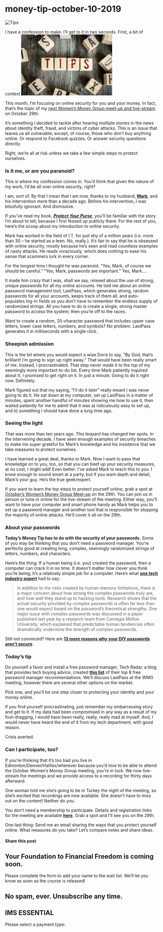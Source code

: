 # money-tip-october-10-2019
![Tips](https://yourfinanciallaunchpad.com/wp-content/uploads/elementor/thumbs/iStock-826041452-qdc6covn77i5onoruu2sdv9i1d1lj94jl1hc1ccih4.jpg "Tips")

I have a confession to make. I’ll get to it in two seconds. First, a bit of context.![](attachments/iStock-826041452-300x200.jpg)

This month, I’m focusing on online security for you and your money. In fact, that’s the topic of my [next Women’s Money Group meet-up and live-stream](https://yflmainprod.wpengine.com/events/october-29-2019-womens-money-group-meeting/) on October 29th.

It’s something I decided to tackle after hearing multiple stories in the news about identity theft, fraud, and victims of cyber attacks. This is an issue that leaves us all vulnerable; except, of course, those who don’t buy anything online. Or respond to Facebook quizzes. Or answer security questions directly.

Right, we’re all at risk unless we take a few simple steps to protect ourselves.

### Is it me, or are you paranoid?

This is where my confession comes in. You’d think that given the nature of my work, I’d be all over online security, right?

I am, sort of. By that I mean that I am now, thanks to my husband, **[Mark](https://yflmainprod.wpengine.com/2016/03/my-story-of-starting-over-the-cbc-edition/)**, and his intervention more than a decade ago. Before his intervention, I was blissfully ignorant. And dismissive.

If you’ve read my book, **[*Protect Your Purse*](https://yflmainprod.wpengine.com/store/book/)**, you’ll be familiar with the story I’m about to tell, because I first fessed up publicly there. For the rest of you, here’s the scoop about my introduction to online security.

Mark has worked in the field of I.T. for just shy of a million years (i.e. more than 30 – he started as a teen. No, really.). It’s fair to say that he is obsessed with online security, mostly because he’s seen and read countless examples of nasty attacks. He reads voraciously, which does nothing to ease his sense that scammers lurk in every corner.

For the longest time I thought he was paranoid. “Yes, Mark, of course we should be careful.” “Yes, Mark, passwords are important.” Yes, Mark….

It made him crazy that I was, shall we say, relaxed about the use of strong, unique passwords for all my online accounts. He told me about an online password management tool, LastPass, which generates strong, random passwords for all your accounts, keeps track of them all, and auto-populates log-in fields so you don’t have to remember the endless supply of randomized strings. All you have to do is create a single, strong master password to access the system; then you’re off to the races.

Want to create a random, 20-character password that includes upper case letters, lower case letters, numbers, and symbols? No problem. LastPass generates it in milliseconds with a single click.

### Sheepish admission

This is the bit where you would expect a wise Doris to say, “By God, that’s brilliant! I’m going to sign up right away.” That would have been really smart of me. Instead, I procrastinated. That step never made it to the top of my seemingly more important to-do list. Every time Mark patiently inquired about it, I promised to get right on it. In just a minute. Going to do it right now. Definitely.

Mark figured out that my saying, “I’ll do it later” really meant I was never going to do it. He sat down at my computer, set up LastPass in a matter of minutes, spent another handful of minutes showing me how to use it, then waited patiently for me to admit that it was a) ridiculously easy to set up, and b) something I should have done a long time ago.

### Seeing the light

That was more than ten years ago. This leopard has changed her spots. In the intervening decade, I have seen enough examples of security breaches to make me super grateful for Mark’s knowledge and his insistence that we take measures to protect ourselves.

I have learned a great deal, thanks to Mark. Now I want to pass that knowledge on to you, too, so that you can beef up your security measures, at no cost, I might add! Even better: I’ve asked Mark to teach this to you. I know enough to sound smart at a party, but if you want depth and detail, Mark’s your guy. He’s the true geek/expert.

If you want to learn the top steps to protect yourself online, grab a spot at [October’s Women’s Money Group Meet-up](https://yflmainprod.wpengine.com/events/october-29-2019-womens-money-group-meeting/) on the 29th. You can join us in person or tune in online for the live-stream of the meeting. Either way, you’ll want to have your computer and smart phone handy as Mark helps you to set up a password manager and another tool that is responsible for stopping the majority of online attacks. He’ll cover it all on the 29th.

### About your passwords

**Today’s Money Tip has to do with the security of your passwords.** Some of you may be thinking that you don’t need a password manager. You’re perfectly good at creating long, complex, seemingly randomized strings of letters, numbers, and characters.

Here’s the thing: If a human being (i.e. you) created the password, then a computer can crack it in no time. It doesn’t matter how clever you think you’re being; it’s a relatively simple job for a computer. Here’s what **[one tech industry expert](https://www.inc.com/joseph-steinberg/why-your-complex-passwords-might-not-be-as-secure-as-you-think.html)** had to say:

> In addition to the risks created by human memory limitations, there is a major concern about how strong the complex passwords truly are, and how well they stand up to hacking tools. Research shows that the actual security provided by complex passwords is often far less than one would expect based on the password’s theoretical strengths. One major issue with complex passwords was discussed in a paper published last year by a research team from Carnegie Mellon University, which explained that predictable human tendencies often dramatically undermine the strength of complex passwords.

Still not convinced? Here are **[13 more reasons why your DIY passwords aren’t secure](https://www.nexusgroup.com/blog/why-passwords-are-not-secure/)**.

### Today’s tip

Do yourself a favor and install a free password manager. Tech Radar, a blog that provides tech buying advice, created **[this list](https://www.techradar.com/news/free-password-manager)** of their top 8 free password manager recommendations. We’ll discuss LastPass at the WMG meeting, however there are several other options on the market.

Pick one, and you’ll be one step closer to protecting your identity and your money online.

If you find yourself procrastinating, just remember my embarrassing story and get to it. If my data had been compromised in any way as a result of my foot-dragging, I would have been really, really, really mad at myself. And, I would never have heard the end of it from my tech department, with good reason.

Crisis averted.

### Can I participate, too?

If you’re thinking that it’s too bad you live in Edmonton/Denver/Halifax/wherever because you’d love to be able to attend the October Women’s Money Group meeting, you’re in luck. We now live-stream the meetings and we provide access to a recording for thirty days afterward.

One woman told me she’s going to be in Turkey the night of the meeting, so she’s excited that recordings are now available. She doesn’t have to miss out on the content! Neither do you.

You don’t need a membership to participate. Details and registration links for the meeting are available **[here](https://www.eventbrite.ca/e/online-security-for-your-money-and-your-identity-womens-money-group-tickets-72248504221?aff=ebdssbdestsearch)**. Grab a spot and I’ll see you on the 29th.

One last thing: Send me an email sharing the ways that you protect yourself online. What measures do you take? Let’s compare notes and share ideas.

#### Share this post

## Your Foundation to Financial Freedom is coming soon.

Please complete the form to add your name to the wait list. We’ll let you know as soon as the course is released!

## No spam, ever. Unsubscribe any time.

## IMS ESSENTIAL

Please select a payment type: